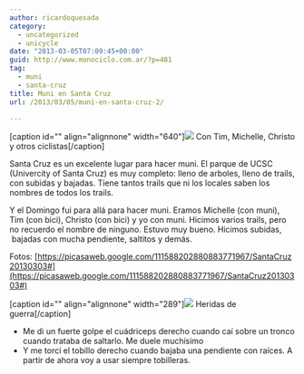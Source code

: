 ```yaml
---
author: ricardoquesada
category:
  - uncategorized
  - unicycle
date: "2013-03-05T07:09:45+00:00"
guid: http://www.monociclo.com.ar/?p=481
tag:
  - muni
  - santa-cruz
title: Muni en Santa Cruz
url: /2013/03/05/muni-en-santa-cruz-2/

---
```

\[caption id="" align="alignnone" width="640"\]![](https://lh6.googleusercontent.com/-bXw5xNoILRY/UTQLW25iI1I/AAAAAAAAsL4/-mJ90evuzh0/s640/IMG_2158.JPG) Con Tim, Michelle, Christo y otros ciclistas\[/caption\]

Santa Cruz es un excelente lugar para hacer muni. El parque de UCSC (Univercity of Santa Cruz) es muy completo: lleno de arboles, lleno de trails, con subidas y bajadas. Tiene tantos trails que ni los locales saben los nombres de todos los trails.

Y el Domingo fui para allá para hacer muni. Eramos Michelle (con muni), Tim (con bici), Christo (con bici) y yo con muni. Hicimos varios trails, pero no recuerdo el nombre de ninguno. Estuvo muy bueno. Hicimos subidas,  bajadas con mucha pendiente, saltitos y demás.

Fotos: [https://picasaweb.google.com/111588202880883771967/SantaCruz20130303#](https://picasaweb.google.com/111588202880883771967/SantaCruz20130303#)

\[caption id="" align="alignnone" width="289"\]![](https://lh6.googleusercontent.com/-R2OBtR9m6Ws/UTWYfqWeM3I/AAAAAAAAsMg/x1ChBXBpiiQ/s800/heridas-2013-03-03.png) Heridas de guerra\[/caption\]

- Me di un fuerte golpe el cuádriceps derecho cuando caí sobre un tronco cuando trataba de saltarlo. Me duele muchísimo
- Y me torcí el tobillo derecho cuando bajaba una pendiente con raíces. A partir de ahora voy a usar siempre tobilleras.
